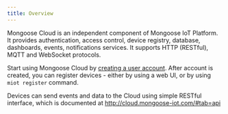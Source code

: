 ```yaml
---
title: Overview
---
```


Mongoose Cloud is an independent component of Mongoose IoT Platform.
It provides authentication, access control, device registry, database,
dashboards, events, notifications services. It supports HTTP (RESTful),
MQTT and WebSocket protocols.

Start using Mongoose Cloud by
[creating a user account](http://cloud.mongoose-iot.com). After account
is created, you can register devices - either by using a web UI,
or by using `miot register` command.

Devices can send events and data to the Cloud using simple RESTful
interface, which is documented at http://cloud.mongoose-iot.com/#tab=api
